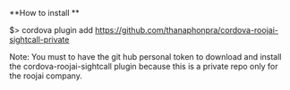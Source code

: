 **How to install **

$> cordova plugin add https://github.com/thanaphonpra/cordova-roojai-sightcall-private

Note: You must to have the git hub personal token to download and install the cordova-roojai-sightcall plugin because this is a private repo only for the roojai company.
